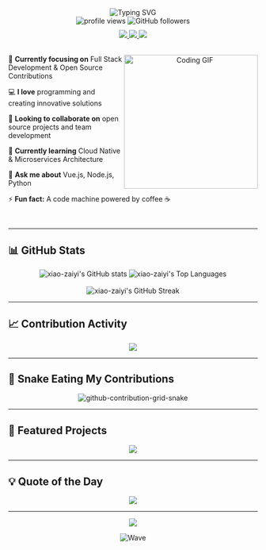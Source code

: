 <div align="center">
  <img src="https://readme-typing-svg.herokuapp.com?font=Fira+Code&size=30&duration=3000&pause=1000&color=A855F7&center=true&vCenter=true&width=500&lines=Hi+%F0%9F%91%8B+I'm+xiao-zaiyi;Full+Stack+Developer;Open+Source+Lover" alt="Typing SVG" />
</div>

<div align="center">
  <img src="https://komarev.com/ghpvc/?username=xiao-zaiyi&label=Profile%20views&color=a855f7&style=for-the-badge" alt="profile views" />
  <img src="https://img.shields.io/github/followers/xiao-zaiyi?label=Followers&style=for-the-badge&color=a855f7" alt="GitHub followers" />
</div>

<div align="center" style="margin-top: 10px;">
  <a href="https://twitter.com/zaiyixiao">
    <img src="https://img.shields.io/badge/Twitter-1DA1F2?style=for-the-badge&logo=twitter&logoColor=white" />
  </a>
  <a href="https://instagram.com/xiaozaiyi">
    <img src="https://img.shields.io/badge/Instagram-E4405F?style=for-the-badge&logo=instagram&logoColor=white" />
  </a>
  <a href="mailto:xiao1932794922@gmail.com">
    <img src="https://img.shields.io/badge/Gmail-D14836?style=for-the-badge&logo=gmail&logoColor=white" />
  </a>
</div>

<br/>

<div align="center">
  <img align="right" height="270px" alt="Coding GIF" src="https://media.giphy.com/media/L1R1tvI9svkIWwpVYr/giphy.gif">
  
  <div align="left">
    
  🔭 **Currently focusing on** Full Stack Development & Open Source Contributions
  
  💻 **I love** programming and creating innovative solutions
  
  👯 **Looking to collaborate on** open source projects and team development
  
  🌱 **Currently learning** Cloud Native & Microservices Architecture
  
  💬 **Ask me about** Vue.js, Node.js, Python
  
  ⚡ **Fun fact:** A code machine powered by coffee ☕
  
  </div>
</div>

<br clear="both"/>

---

## 📊 GitHub Stats

<div align="center">
  <img src="https://github-readme-stats.vercel.app/api?username=xiao-zaiyi&show_icons=true&include_all_commits=true&count_private=true&hide_border=true&title_color=A855F7&icon_color=7C3AED&text_color=ffffff&bg_color=0d1117" alt="xiao-zaiyi's GitHub stats" />
  <img src="https://github-readme-stats.vercel.app/api/top-langs/?username=xiao-zaiyi&layout=compact&langs_count=8&hide_border=true&title_color=A855F7&text_color=ffffff&bg_color=0d1117" alt="xiao-zaiyi's Top Languages" />
  <br><br>
  <img src="https://github-readme-streak-stats.herokuapp.com/?user=xiao-zaiyi&theme=dark&hide_border=true&background=0d1117&ring=A855F7&fire=A855F7&currStreakNum=ffffff&sideNums=7C3AED&sideLabels=7C3AED&currStreakLabel=7C3AED" alt="xiao-zaiyi's GitHub Streak" />
</div>

---

## 📈 Contribution Activity

<div align="center">
  <img src="https://github-readme-activity-graph.vercel.app/graph?username=xiao-zaiyi&bg_color=0d1117&color=a855f7&line=7c3aed&point=ffffff&area=true&hide_border=true" />
</div>

---

## 🐍 Snake Eating My Contributions

<div align="center">
  <picture>
    <source media="(prefers-color-scheme: dark)" srcset="https://raw.githubusercontent.com/xiao-zaiyi/xiao-zaiyi/output/dist/github-contribution-grid-snake-dark.svg">
    <source media="(prefers-color-scheme: light)" srcset="https://raw.githubusercontent.com/xiao-zaiyi/xiao-zaiyi/output/dist/github-contribution-grid-snake.svg">
    <img alt="github-contribution-grid-snake" src="https://raw.githubusercontent.com/xiao-zaiyi/xiao-zaiyi/output/dist/github-contribution-grid-snake.svg">
  </picture>
</div>

---

## 🌟 Featured Projects

<div align="center">
  <a href="https://github.com/xiao-zaiyi/illa-helper">
    <img src="https://github-readme-stats.vercel.app/api/pin/?username=xiao-zaiyi&repo=illa-helper&theme=midnight-purple&hide_border=true" />
  </a>
</div>

---

## 💡 Quote of the Day

<div align="center">
  <img src="https://quotes-github-readme.vercel.app/api?type=horizontal&theme=radical" />
</div>

---

<div align="center">
  <img src="https://readme-typing-svg.herokuapp.com?font=Fira+Code&size=18&duration=4000&pause=2000&color=7C3AED&center=true&vCenter=true&width=400&lines=Thanks+for+visiting!+%F0%9F%98%8A;Let's+build+amazing+things!+%F0%9F%9A%80" />
</div>

<div align="center">
  
  ![Wave](https://raw.githubusercontent.com/mayhemantt/mayhemantt/Update/svg/Bottom.svg)
  
</div>
